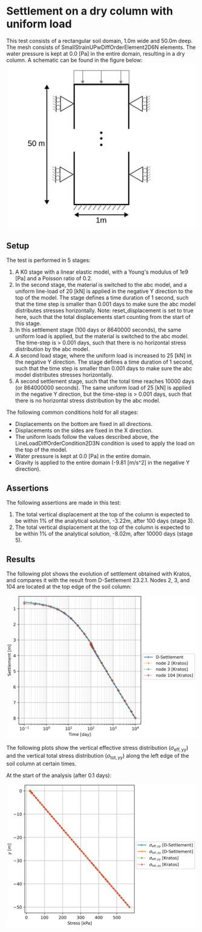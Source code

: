 # Settlement on a dry column with uniform load
This test consists of a rectangular soil domain, 1.0m wide and 50.0m deep. The mesh consists of SmallStrainUPwDiffOrderElement2D6N elements. The water pressure is kept at 0.0 [Pa] in the entire domain, resulting in a dry column. A schematic can be found in the figure below:
![Schematic](Schematic.svg)

## Setup

The test is performed in 5 stages:
1. A K0 stage with a linear elastic model, with a Young's modulus of 1e9 [Pa] and a Poisson ratio of 0.2.
2. In the second stage, the material is switched to the abc model, and a uniform line-load of 20 [kN] is applied in the negative Y direction to the top of the model. The stage defines a time duration of 1 second, such that the time step is smaller than 0.001 days to make sure the abc model distributes stresses horizontally. Note: reset_displacement is set to true here, such that the total displacements start counting from the start of this stage.
3. In this settlement stage (100 days or 8640000 seconds), the same uniform load is applied, but the material is switched to the abc model. The time-step is > 0.001 days, such that there is no horizontal stress distribution by the abc model. 
4. A second load stage, where the uniform load is increased to 25 [kN] in the negative Y direction. The stage defines a time duration of 1 second, such that the time step is smaller than 0.001 days to make sure the abc model distributes stresses horizontally.
5. A second settlement stage, such that the total time reaches 10000 days (or 864000000 seconds). The same uniform load of 25 [kN] is applied in the negative Y direction, but the time-step is > 0.001 days, such that there is no horizontal stress distribution by the abc model.

The following common conditions hold for all stages:
  - Displacements on the bottom are fixed in all directions.
  - Displacements on the sides are fixed in the X direction.
  - The uniform loads follow the values described above, the LineLoadDiffOrderCondition2D3N condition is used to apply the load on the top of the model.
  - Water pressure is kept at 0.0 [Pa] in the entire domain.
  - Gravity is applied to the entire domain (-9.81 [m/s^2] in the negative Y direction).

## Assertions
The following assertions are made in this test:
1. The total vertical displacement at the top of the column is expected to be within 1% of the analytical solution, -3.22m, after 100 days (stage 3).
2. The total vertical displacement at the top of the column is expected to be within 1% of the analytical solution, -8.02m, after 10000 days (stage 5).

## Results

The following plot shows the evolution of settlement obtained with Kratos, and compares it with the result from D-Settlement 23.2.1.  Nodes 2, 3, and 104 are located at the top edge of the soil column:

![Settlement](test_case_1_settlement_plot.svg)

The following plots show the vertical effective stress distribution ($`\sigma_{\mathrm{eff, yy}}`$) and the vertical total stress distribution ($`\sigma_{\mathrm{tot, yy}}`$) along the left edge of the soil column at certain times.

At the start of the analysis (after 0.1 days):

![Stress plot after 0.1 days](test_case_1_stress_plot_after_0.1_days.svg)
